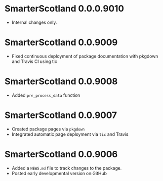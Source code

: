 # SmarterScotland 0.0.0.9010

- Internal changes only.

# SmarterScotland 0.0.9009

- Fixed continuous deployment of package documentation with pkgdown and Travis CI using tic

# SmarterScotland 0.0.9008

- Added `pre_process_data` function

# SmarterScotland 0.0.9007

- Created package pages via `pkgdown`
- Integrated automatic page deployment via `tic` and Travis

# SmarterScotland 0.0.9006

- Added a `NEWS.md` file to track changes to the package.
- Posted early developmental version on GitHub




